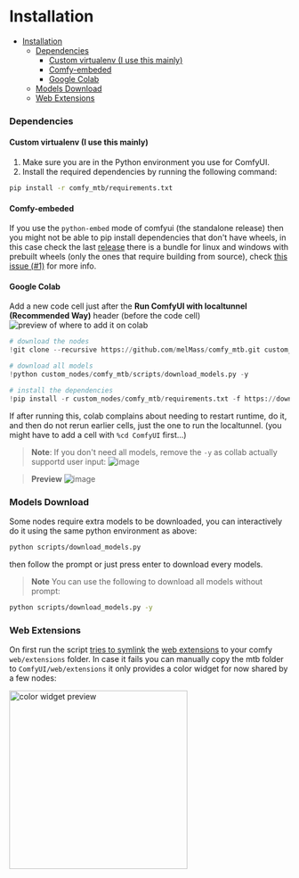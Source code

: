 # Installation
- [Installation](#installation)
    - [Dependencies](#dependencies)
      - [Custom virtualenv (I use this mainly)](#custom-virtualenv-i-use-this-mainly)
      - [Comfy-embeded](#comfy-embeded)
      - [Google Colab](#google-colab)
    - [Models Download](#models-download)
    - [Web Extensions](#web-extensions)


### Dependencies

#### Custom virtualenv (I use this mainly)

1. Make sure you are in the Python environment you use for ComfyUI.
2. Install the required dependencies by running the following command:
  ```bash
  pip install -r comfy_mtb/requirements.txt
  ```
#### Comfy-embeded

If you use the `python-embed` mode of comfyui (the standalone release) then you might not be able to pip install dependencies that don't have wheels, in this case check the last [release](https://github.com/melMass/comfy_mtb/releases) there is a bundle for linux and windows with prebuilt wheels (only the ones that require building from source), check [this issue (#1)](https://github.com/melMass/comfy_mtb/issues/1) for more info.

#### Google Colab

Add a new code cell just after the **Run ComfyUI with localtunnel (Recommended Way)** header (before the code cell)
![preview of where to add it on colab](image.png)
```python
# download the nodes
!git clone --recursive https://github.com/melMass/comfy_mtb.git custom_nodes/comfy_mtb

# download all models
!python custom_nodes/comfy_mtb/scripts/download_models.py -y

# install the dependencies
!pip install -r custom_nodes/comfy_mtb/requirements.txt -f https://download.openmmlab.com/mmcv/dist/cu118/torch2.0/index.html
```
If after running this, colab complains about needing to restart runtime, do it, and then do not rerun earlier cells, just the one to run the localtunnel. (you might have to add a cell with `%cd ComfyUI` first...)


> **Note**:
> If you don't need all models, remove the `-y` as collab actually supportd user input: ![image](https://github.com/melMass/comfy_mtb/assets/7041726/40fc3602-f1d4-432a-98fd-ce2240f5ad06)

> **Preview**
> ![image](https://github.com/melMass/comfy_mtb/assets/7041726/b5b2b2d9-f1e8-4c43-b1db-7dfc5e07be86)



### Models Download
Some nodes require extra models to be downloaded, you can interactively do it using the same python environment as above:
```bash
python scripts/download_models.py
```

then follow the prompt or just press enter to download every models.

> **Note**
> You can use the following to download all models without prompt:
  ```bash
  python scripts/download_models.py -y
  ```

### Web Extensions

On first run the script [tries to symlink](https://github.com/melMass/comfy_mtb/blob/d982b69a58c05ccead9c49370764beaa4549992a/__init__.py#L45-L61) the [web extensions](https://github.com/melMass/comfy_mtb/tree/main/web) to your comfy `web/extensions` folder. In case it fails you can manually copy the mtb folder to `ComfyUI/web/extensions` it only provides a color widget for now shared by a few nodes:  

<img alt="color widget preview" src="https://github.com/melMass/comfy_mtb/assets/7041726/cff7e66a-4cc4-4866-b35b-10af0bb2d110" width=320>